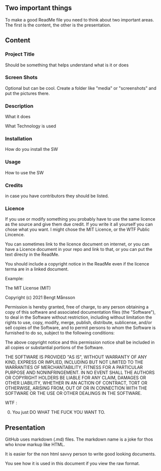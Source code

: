 ## Two important things
To make a good ReadMe file you need to think about two important areas.
The first is the content, the other is the presentation.

## Content
### Project Title
Should be something that helps understand what is it or does

### Screen Shots
Optional but can be cool. Create a folder like "media" or "screenshots" and put the pictures there.

### Description
What it does

What Technology is used

### Installation
How do you install the SW

### Usage
How to use the SW

### Credits
in case you have contributors they should be listed.

### Licence
If you use or modify something you probably have to use the same licence as the source and give them due credit.
If you write it all yourself you can chose what you want. I might chose the MIT Licence, or the WTF Public Lincence.

You can sometimes link to the licence document on internet, or you can have a Licence document in your repo and link to that, or you can put the text directy in the ReadMe.

You should include a copyright notice in the ReadMe even if the licence terma are in a linked document.

Example:

The MIT License (MIT)

Copyright (c) 2021 Bengt Månsson

Permission is hereby granted, free of charge, to any person obtaining a copy
of this software and associated documentation files (the "Software"), to deal
in the Software without restriction, including without limitation the rights
to use, copy, modify, merge, publish, distribute, sublicense, and/or sell
copies of the Software, and to permit persons to whom the Software is
furnished to do so, subject to the following conditions:

The above copyright notice and this permission notice shall be included in
all copies or substantial portions of the Software.

THE SOFTWARE IS PROVIDED "AS IS", WITHOUT WARRANTY OF ANY KIND, EXPRESS OR
IMPLIED, INCLUDING BUT NOT LIMITED TO THE WARRANTIES OF MERCHANTABILITY,
FITNESS FOR A PARTICULAR PURPOSE AND NONINFRINGEMENT. IN NO EVENT SHALL THE
AUTHORS OR COPYRIGHT HOLDERS BE LIABLE FOR ANY CLAIM, DAMAGES OR OTHER
LIABILITY, WHETHER IN AN ACTION OF CONTRACT, TORT OR OTHERWISE, ARISING FROM,
OUT OF OR IN CONNECTION WITH THE SOFTWARE OR THE USE OR OTHER DEALINGS IN
THE SOFTWARE.

WTF :

 0. You just DO WHAT THE FUCK YOU WANT TO.

## Presentation

GitHub uses markdown (.md) files. The markdown name is a joke for thos who know markup like HTML.

It is easier for the non html savvy person to write good looking documents.

You see how it is used in this document if you view the raw format.
